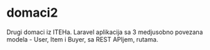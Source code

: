 # domaci2
Drugi domaci iz ITEHa. Laravel aplikacija sa 3 medjusobno povezana modela - User, Item i Buyer, sa REST APIjem, rutama.
